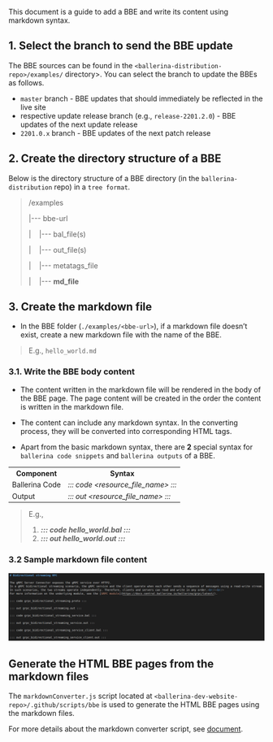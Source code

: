 This document is a guide to add a BBE and write its content using markdown syntax.

## 1. Select the branch to send the BBE update

The BBE sources can be found in the `<ballerina-distribution-repo>/examples/` directory>. You can select the branch to update the BBEs as follows.

- `master` branch - BBE updates that should immediately be reflected in the live site
- respective update release branch (e.g., `release-2201.2.0`) - BBE updates of the next update release
- `2201.0.x` branch - BBE updates of the next patch release

## 2. Create the directory structure of a BBE

Below is the directory structure of a BBE directory (in the `ballerina-distribution` repo) in a `tree format`.

> /examples
>
> |--- bbe-url
>
> |&nbsp;&nbsp;&nbsp;&nbsp;|--- bal_file(s)
>
> |&nbsp;&nbsp;&nbsp;&nbsp;|--- out_file(s)
>
> |&nbsp;&nbsp;&nbsp;&nbsp;|--- metatags_file
>
> |&nbsp;&nbsp;&nbsp;&nbsp;|--- **md_file**

## 3. Create the markdown file

- In the BBE folder (`./examples/<bbe-url>`), if a markdown file doesn’t exist, create a new markdown file with the name of the BBE.

> E.g., `hello_world.md`

### 3.1. Write the BBE body content

- The content written in the markdown file will be rendered in the body of the BBE page. The page content will be created in the order the content is written in the markdown file.

- The content can include any markdown syntax. In the converting process, they will be converted into corresponding HTML tags.

- Apart from the basic markdown syntax, there are **2** special syntax for `ballerina code snippets` and `ballerina outputs` of a BBE.

<table>
    <tr>
        <th>Component</th>
        <th>Syntax</th>
    </tr>
    <tr>
        <td>Ballerina Code</td>
        <td><i>::: code &lt;resource_file_name&gt; :::</i></td>
    </tr>
    <tr>
        <td>Output</td>
        <td><i>::: out &lt;resource_file_name&gt; :::</i></td>
    </tr>
</table>

> E.g.,
>
> 1.  **_::: code hello_world.bal :::_**
> 2.  **_::: out hello_world.out :::_**

### 3.2 Sample markdown file content

![BBE_md_sample](./images/BBE_md_sample.png)

## Generate the HTML BBE pages from the markdown files

The `markdownConverter.js` script located at `<ballerina-dev-website-repo>/.github/scripts/bbe` is used to generate the HTML BBE pages using the markdown files.

For more details about the markdown converter script, see [document](https://github.com/Ballerina-By-Examples/ballerina-dev-website/blob/bbe-generation-v2/.github/scripts/bbe/README.md).
